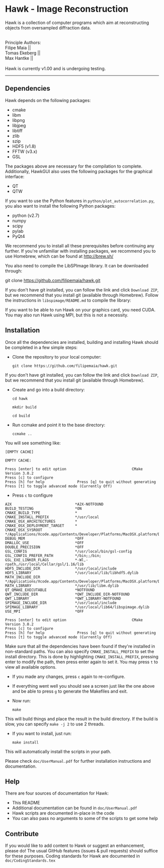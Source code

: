 Hawk - Image Reconstruction
===========================

Hawk is a collection of computer programs which aim at reconstructing objects from oversampled diffraction data.

<br>
Principle Authors:<br>
Filipe Maia     ||  <filipe.c.maia@gmail.com><br>
Tomas Ekeberg   ||  <ekeberg@xray.bmc.uu.se><br>
Max Hantke      ||  <max.hantke@icm.uu.se><br>
<br>
Hawk is currently v1.00 and is undergoing testing.

-------------------------------------------------------------------------------


Dependencies
------------

Hawk depends on the following packages:

* cmake
* libm
* libpng
* libjpeg
* libtiff
* zlib
* szip
* HDF5 (v1.8)
* FFTW (v3.x)
* GSL

The packages above are necessary for the compilation to complete. Additionally, HawkGUI also uses the following packages for the graphical interface:

* QT
* QTW

If you want to use the Python features in `python/plot_autocorrelation.py`, you also want to install the following Python packages:

* python (v2.7)
* numpy
* scipy
* pylab
* PyQt4

We recommend you to install all these prerequisites before continuing any further. If you're unfamiliar with installing packages, we recommend you to use Homebrew, which can be found at http://brew.sh/

You also need to compile the LibSPImage library. It can be downloaded through:

git clone https://github.com/filipemaia/hawk.git

If you don't have git installed, you can follow the link and click `Download ZIP`, but we recommend that you install git (available through Homebrew). Follow the instructions in `libspimage/README.md` to compile the library:

If you want to be able to run Hawk on your graphics card, you need CUDA. You may also run Hawk using MPI, but this is not a necessity.


Installation
------------

Once all the dependencies are installed, building and installing Hawk should be completed in a few simple steps:

- Clone the repository to your local computer:

    `git clone https://github.com/filipemaia/hawk.git`

If you don't have git installed, you can follow the link and click `Download ZIP`, but we recommend that you install git (available through Homebrew).

- Create and go into a build directory:

    `cd hawk`

    `mkdir build`

    `cd build`

- Run ccmake and point it to the base directory:

    `ccmake ..`

You will see something like:

~~~~~~~~~~~~~~~~~~~~~~~~~~~~~~~~~~~~~~~~~~~~~~~~~~~~~~~~~~~~~~~~~~~~~~~~~~~~~~~
[EMPTY CACHE]

EMPTY CACHE:

Press [enter] to edit option                              CMake Version 3.0.2
Press [c] to configure
Press [h] for help               Press [q] to quit without generating
Press [t] to toggle advanced mode (Currently Off)
~~~~~~~~~~~~~~~~~~~~~~~~~~~~~~~~~~~~~~~~~~~~~~~~~~~~~~~~~~~~~~~~~~~~~~~~~~~~~~~

- Press `c` to configure

~~~~~~~~~~~~~~~~~~~~~~~~~~~~~~~~~~~~~~~~~~~~~~~~~~~~~~~~~~~~~~~~~~~~~~~~~~~~~~~
A2X                             *A2X-NOTFOUND                                                                                                       
BUILD_TESTING                   *ON                                                                                                                 
CMAKE_BUILD_TYPE                *                                                                                                                   
CMAKE_INSTALL_PREFIX            */usr/local                                                                                                         
CMAKE_OSX_ARCHITECTURES         *                                                                                                                   
CMAKE_OSX_DEPLOYMENT_TARGET     *                                                                                                                   
CMAKE_OSX_SYSROOT               */Applications/Xcode.app/Contents/Developer/Platforms/MacOSX.platform/Developer/SDKs/MacOSX10.9.sdk                 
DEBUG_MEM                       *OFF                                                                                                                
DMALLOC_USE                     *OFF                                                                                                                
DOUBLE_PRECISION                *OFF                                                                                                                
GSL_CONFIG                      */usr/local/bin/gsl-config                                                                                          
GSL_CONFIG_PREFER_PATH          */bin;;/bin;                                                                                                        
GSL_EXE_LINKER_FLAGS            *-Wl,-rpath,/usr/local/Cellar/gsl/1.16/lib                                                                          
HDF5_INCLUDE_DIR                */usr/local/include                                                                                                 
HDF5_LIBRARY                    */usr/local/lib/libhdf5.dylib                                                                                       
MATH_INCLUDE_DIR                */Applications/Xcode.app/Contents/Developer/Platforms/MacOSX.platform/Developer/SDKs/MacOSX10.9.sdk/usr/include     
MATH_LIBRARY                    */usr/lib/libm.dylib                                                                                                
QT_QMAKE_EXECUTABLE             *NOTFOUND                                                                                                           
QWT_INCLUDE_DIR                 *QWT_INCLUDE_DIR-NOTFOUND                                                                                           
QWT_LIBRARY                     *QWT_LIBRARY-NOTFOUND                                                                                               
SPIMAGE_INCLUDE_DIR             */usr/local/include                                                                                                 
SPIMAGE_LIBRARY                 */usr/local/lib64/libspimage.dylib                                                                                  
USE_MPI                         *OFF                                                                                                                

Press [enter] to edit option                              CMake Version 3.0.2
Press [c] to configure
Press [h] for help               Press [q] to quit without generating
Press [t] to toggle advanced mode (Currently Off)
~~~~~~~~~~~~~~~~~~~~~~~~~~~~~~~~~~~~~~~~~~~~~~~~~~~~~~~~~~~~~~~~~~~~~~~~~~~~~~~

Make sure that all the dependencies have been found if they're installed in non-standard paths. You can also specify `CMAKE_INSTALL_PREFIX` to set the install directory. This is done by highlighting `CMAKE_INSTALL_PREFIX`, pressing enter to modify the path, then press enter again to set it. You may press `t` to view all available options.

- If you made any changes, press `c` again to re-configure.

- If everything went well you should see a screen just like the one above and be able to press `g` to generate the Makefiles and exit.

- Now run:

    `make`

This will build things and place the result in the build directory. If the build is slow, you can specify `make -j 2` to use 2 threads.

- If you want to install, just run:

    `make install`

This will automatically install the scripts in your path.

Please check `doc/UserManual.pdf` for further installation instructions and documentation.


Help
----

There are four sources of documentation for Hawk:

* This README
* Additional documentation can be found in `doc/UserManual.pdf`
* Hawk scripts are documented in-place in the code
* You can also pass no arguments to some of the scripts to get some help


Contribute
----------

If you would like to add content to Hawk or suggest an enhancement, please do! The usual GitHub features (issues & pull requests) should suffice for these purposes. Coding standards for Hawk are documented in `doc/CodingStandards.tex`
